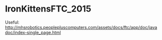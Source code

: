 # IronKittensFTC_2015

Useful:
  http://mhsrobotics.peoplepluscomputers.com/assets/docs/ftc/app/doc/javadoc/index-single_page.html
